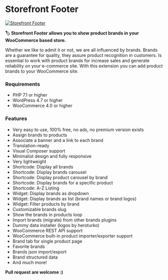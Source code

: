 # Storefront Footer

[![Storefront Footer](https://ps.w.org/storefront-footer/assets/icon-128x128.jpg)](https://es.wordpress.org/plugins/storefront-footer/)

**🏷️ Storefront Footer allows you to show product brands in your WooCommerce based store.**

Whether we like to admit it or not, we are all influenced by brands. Brands are a guarantee for quality, they assure product recognition in customers. Is essential to work with product brands for increase sales and generate reliability on your e-commerce site. With this extension you can add product brands to your WooCommerce site.

### Requirements

-   PHP 7.1 or higher
-   WordPress 4.7 or higher
-   WooCommerce 4.0 or higher

### Features

-   Very easy to use, 100% free, no ads, no premium version exists
-   Assign brands to products
-   Associate a banner and a link to each brand
-   Translation-ready
-   Visual Composer support
-   Minimalist design and fully responsive
-   Very lightweight
-   Shortcode: Display all brands
-   Shortcode: Display brands carousel
-   Shortcode: Display product carousel by brand
-   Shortcode: Display brands for a specific product
-   Shortcode: A-Z Listing
-   Widget: Display brands as dropdown
-   Widget: Display brands as list (brand names or brand logos)
-   Widget: Filter products by brand
-   Customizable brands slug
-   Show the brands in products loop
-   Import brands (migrate) from other brands plugins
-   Dummy data installer (logos by heroturko)
-   WooCommerce REST API support
-   WooCommerce built-in product importer/exporter support
-   Brand tab for single product page
-   Favorite brands
-   Brands json import/export
-   Brand structured data
-   And much more!

**Pull request are welcome :)**

